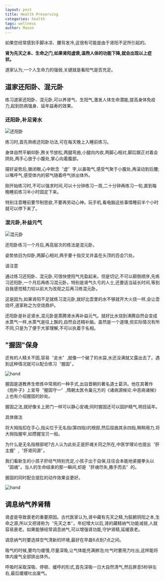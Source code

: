 ```yaml
---
layout: post
title: Health Preserving
categories: health
tags: wellness
author: Mason
---
```


如果您经常感到手脚冰凉、腰背发冷,这很有可能是由于肾阳不足所引起的。

**肾为先天之本、生命之门,如果肾阳虚衰,温煦人体的功能下降,就会出现以上症状。**

道家认为,一个人生命力的强弱,关键就是看阳气是否充足。

## 道家还阳卧、混元卧

练习道家还阳卧、混元卧,可以养肾气、生阳气,激发人体生命潜能,提高身体免疫力,起到防病强身、延年益寿的效果。

### 还阳卧,补足肾水

![还阳卧](http://m1.ablwang.com/uploadfile/2015/0917/20150917044420985.jpg)

练习时,首先熟练还阳卧功法,可在每天晚上入睡前练习。

身体自然平躺仰卧,胯关节放松,两腿弯曲,小腿向内收,两脚心相对,脚后跟正对着会阴处,两手心放于小腹处,掌心向着腹部。

摆好姿势后,徽闭眼,心中默念〝虚〞字,以鼻吸气,感受气聚于小腹处,再滚动到后腰;以嘴呼气,感受体内的邪气随着呼气排出体外。

刚开始练习时,不可以强求时间,可以十分钟练习一周,二十分钟再练习一旬,直到每晚睡前练习半小时固定下来。

特别注意睡前要节制思欲,不要再劳动心神。玩手机,看电脑这些事情睡前半个小时就可以停下来了。

### 混元卧,补益元气

![混元卧](http://m1.ablwang.com/uploadfile/2015/0917/20150917044420979.jpg)

还阳卧练习一个月后,再高层次的练法是混元卧。

姿势依旧为仰卧,两脚心相对,两手要十指交叉并盖在头顶的百会穴处。

请注意

通过练习还阳卧、混元卧,可很快使阳气充盈起来。但是切记,不可以颠倒顺序,先练习还阳卧,一个月后再练习混元卧。特别是肾气久亏的人士,还要适当延长时间,等到自我感觉精力较以前大为改观之后再习练混元卧。

这是因为,如果肾阳不足就练习混元卧,就好比壶里的水不够就开大火烧一样,会让壶烧坏,道家称之为空烧鼎炉。

还阳卧是补足肾水,混元卧是蒸腾肾水再补益元气。就好比水烧到沸腾自然会变成水蒸气一样,水蒸气是往上飘的,自然会还精补脑。虽然是一个道理,但实际情况有所不同,只是为了便于大家理解,不可以执着于名相。

## "握固"保身

还有的人精关不固,容易〝走水〞,就像一个破了的水袋,水还没满就又露出去了。遇到这种情况就可以配合练习〝握固〞。

![hand](http://m1.ablwang.com/uploadfile/2015/0917/20150917044420858.jpg)

握固是道教养生修炼中常用的一种手式,出自晋朝的著名道士葛洪。他在其著作《抱朴子》上宣导〝握固守一〞,隋朝太医令巢元方的《诸病源候论.中恶病诸候》上也有介绍握固的妙处。

握固之法,就好像关上房门一样可以静心安魂;同时握固还可以固护精气,明目延年。

具体做法

将大拇指扣在手心,指尖位于无名指(第四指)的根部,然后屈曲其余四指,稍稍用力,将大拇指握牢,如攒握宝贝一般。

为什么是无名指根部呢?古人认为此处正是肝魂关窍之所在,中医学理论也提出〝肝主握〞,〝肝肾同源〞。

我们看新生的小孩子肝经气特别充足,小孩子出于自保,往往会本能地紧握拳头以〝固魂〞。当人的生命结束的那一瞬间,却是〝肝魂尽失,撒手而去〞的。

握固的同时配合提肛的动作效果会更好。

![hand](http://m1.ablwang.com/uploadfile/2015/0917/20150917044421694.jpg)

## 调息纳气养肾精

肾虚是导致衰老的重要原因。古代医家认为,肾中藏有先天之精,为脏腑阴阳之本,生命之源,所以又把肾称为〝先天之本〞。年纪增大以后,肾的藏精纳气功能减弱,人就容易衰老。如果能够经常调息纳气,可以增强肾功能,守护肾精,延缓衰老。

调息纳气时要选择空气清新的环境,最好在早晨6点到7点之间。

吸气的时候,要均匀缓慢,尽量深吸,让气体能充满肺泡;吐气时要用力吐出,这样能将体内废气全部排出体外。

呼吸时采取深吸、停顿、缓呼的形式,首先深吸一日大自然清气,然后屏息5秒钟左右,最后缓缓吐出废气。
